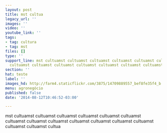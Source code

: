 ```yaml
---
layout: post
title: mst cultua
legacy_url: ''
images: ''
video: ''
youtube_link: ''
tags:
- tag: cultura
- tag: mst
files: []
type: ''
support_line: mst cultuamst cultuamst cultuamst cultuamst cultuamst cultuamst cultuamst
  cultuamst cultuamst cultuamst cultuamst cultuamst cultuamst cultuamst c
section: ''
hat: teste
label: ''
images_hd: http://farm4.staticflickr.com/3875/14709889557_bef8fe35f4_b.jpg
menu: agronegócio
published: false
date: '2014-08-12T10:46:52-03:00'

---
```

<p>mst cultuamst cultuamst cultuamst cultuamst cultuamst cultuamst cultuamst cultuamst cultuamst cultuamst cultuamst cultuamst cultuamst cultuamst cultuamst cultua</p>
